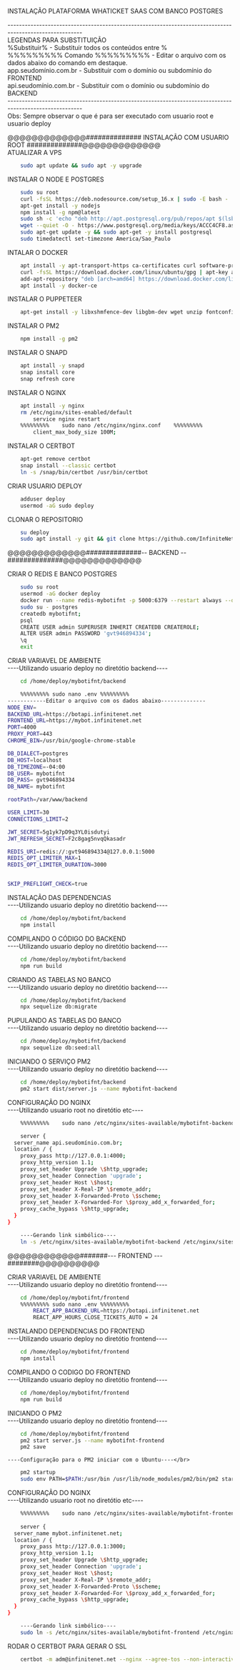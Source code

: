INSTALAÇÃO PLATAFORMA WHATICKET SAAS COM BANCO POSTGRES

--------------------------------------------------------------------------------------------------------</br>
LEGENDAS PARA SUBSTITUIÇÃO</br>
%Substituir% - Substituir todos os conteúdos entre % </br>
%%%%%%%%% Comando %%%%%%%%% - Editar o arquivo com os dados abaixo do comando em destaque.</br>
app.seudomínio.com.br - Substituir com o domínio ou subdomínio do FRONTEND</br>
api.seudomínio.com.br - Substituir com o domínio ou subdomínio do BACKEND</br>
--------------------------------------------------------------------------------------------------------</br>
Obs: Sempre observar o que é para ser executado com usuario root e usuario deploy</br>

@@@@@@@@@@@@@############## INSTALAÇÃO COM USUARIO ROOT ##############@@@@@@@@@@@@@</br>
ATUALIZAR A VPS
```bash
	sudo apt update && sudo apt -y upgrade
```
INSTALAR O NODE E POSTGRES
```bash 
	sudo su root
	curl -fsSL https://deb.nodesource.com/setup_16.x | sudo -E bash -
	apt-get install -y nodejs
	npm install -g npm@latest
	sudo sh -c 'echo "deb http://apt.postgresql.org/pub/repos/apt $(lsb_release -cs)-pgdg main" > /etc/apt/sources.list.d/pgdg.list'
	wget --quiet -O - https://www.postgresql.org/media/keys/ACCC4CF8.asc | sudo apt-key add -
	sudo apt-get update -y && sudo apt-get -y install postgresql
	sudo timedatectl set-timezone America/Sao_Paulo
```
	
INTALAR O DOCKER
```bash	
	apt install -y apt-transport-https ca-certificates curl software-properties-common
	curl -fsSL https://download.docker.com/linux/ubuntu/gpg | apt-key add -
	add-apt-repository "deb [arch=amd64] https://download.docker.com/linux/ubuntu bionic stable"
	apt install -y docker-ce
```
INSTALAR O PUPPETEER
```bash	
	apt-get install -y libxshmfence-dev libgbm-dev wget unzip fontconfig locales gconf-service libasound2   libatk1.0-0 libc6 libcairo2 libcups2 libdbus-1-3  	 libexpat1 libfontconfig1 libgcc1 libgconf-2-4 libgdk-pixbuf2.0-0 libglib2.0-0 libgtk-3-0 libnspr4 libpango-1.0-0 libpangocairo-1.0-0 libstdc++6        libx11-6 	libx11-xcb1 libxcb1 libxcomposite1 libxcursor1 libxdamage1 libxext6 libxfixes3 libxi6 libxrandr2 libxrender1 libxss1 libxtst6 ca-certificates  fonts-liberation 	libappindicator1 libnss3 lsb-release xdg-utils
```
	
INSTALAR O PM2
```bash
	npm install -g pm2
```

INSTALAR O SNAPD
```bash
	apt install -y snapd
	snap install core
	snap refresh core
```

INSTALAR O NGINX</br>
```bash
	apt install -y nginx
	rm /etc/nginx/sites-enabled/default
		service nginx restart
	%%%%%%%%%    sudo nano /etc/nginx/nginx.conf    %%%%%%%%%
		client_max_body_size 100M;
```

INSTALAR O CERTBOT</br>
```bash
	apt-get remove certbot
	snap install --classic certbot
	ln -s /snap/bin/certbot /usr/bin/certbot
```	
	
CRIAR USUARIO DEPLOY</br>
```bash
	adduser deploy
	usermod -aG sudo deploy
```

CLONAR O REPOSITORIO</br>
```bash
	su deploy
	sudo apt install -y git && git clone https://github.com/InfiniteNet/whaticket-saas-typebot.git  /home/deploy/mybotifnt
```
	
@@@@@@@@@@@@@##############-- BACKEND --##############@@@@@@@@@@@@@</br>

CRIAR O REDIS E BANCO POSTGRES</br>
```bash	
	sudo su root
	usermod -aG docker deploy
	docker run --name redis-mybotifnt -p 5000:6379 --restart always --detach redis redis-server --requirepass gvt946894334
	sudo su - postgres
	createdb mybotifnt;
	psql
	CREATE USER admin SUPERUSER INHERIT CREATEDB CREATEROLE;
	ALTER USER admin PASSWORD 'gvt946894334';
	\q
	exit
```	
	
CRIAR VARIAVEL DE AMBIENTE</br>
	----Utilizando usuario deploy no diretótio backend----</br>
```bash	
	cd /home/deploy/mybotifnt/backend
```
```bash	
	%%%%%%%%% sudo nano .env %%%%%%%%%
------------Editar o arquivo com os dados abaixo--------------
NODE_ENV=  
BACKEND_URL=https://botapi.infinitenet.net
FRONTEND_URL=https://mybot.infinitenet.net
PORT=4000  
PROXY_PORT=443
CHROME_BIN=/usr/bin/google-chrome-stable

DB_DIALECT=postgres  
DB_HOST=localhost  
DB_TIMEZONE=-04:00  
DB_USER= mybotifnt 
DB_PASS= gvt946894334
DB_NAME= mybotifnt

rootPath=/var/www/backend

USER_LIMIT=30  
CONNECTIONS_LIMIT=2

JWT_SECRET=5g1yk7pD9q3YL0isdutyi
JWT_REFRESH_SECRET=F2c8gag5nvqQkasadr

REDIS_URI=redis://:gvt946894334@127.0.0.1:5000
REDIS_OPT_LIMITER_MAX=1
REDIS_OPT_LIMITER_DURATION=3000


SKIP_PREFLIGHT_CHECK=true

```
	
INSTALAÇÃO DAS DEPENDENCIAS</br>
	----Utilizando usuario deploy no diretótio backend----</br>
```bash	
	cd /home/deploy/mybotifnt/backend
	npm install
```
COMPILANDO O CÓDIGO DO BACKEND</br>
	----Utilizando usuario deploy no diretótio backend----</br>
```bash	
	cd /home/deploy/mybotifnt/backend
	npm run build
```

CRIANDO AS TABELAS NO BANCO</br>
	----Utilizando usuario deploy no diretótio backend----</br>
```bash	
	cd /home/deploy/mybotifnt/backend
	npx sequelize db:migrate
```

PUPULANDO AS TABELAS DO BANCO</br>
	----Utilizando usuario deploy no diretótio backend----</br>
```bash	
	cd /home/deploy/mybotifnt/backend
	npx sequelize db:seed:all
```	
	
INICIANDO O SERVIÇO PM2</br>
	----Utilizando usuario deploy no diretótio backend----</br>
```bash	
	cd /home/deploy/mybotifnt/backend
	pm2 start dist/server.js --name mybotifnt-backend
```

CONFIGURAÇÃO DO NGINX</br>
	----Utilizando usuario root no diretótio etc----</br>
```bash	
	%%%%%%%%%    sudo nano /etc/nginx/sites-available/mybotifnt-backend    %%%%%%%%% 

	server {
  server_name api.seudomínio.com.br;
  location / {
    proxy_pass http://127.0.0.1:4000;
    proxy_http_version 1.1;
    proxy_set_header Upgrade \$http_upgrade;
    proxy_set_header Connection 'upgrade';
    proxy_set_header Host \$host;
    proxy_set_header X-Real-IP \$remote_addr;
    proxy_set_header X-Forwarded-Proto \$scheme;
    proxy_set_header X-Forwarded-For \$proxy_add_x_forwarded_for;
    proxy_cache_bypass \$http_upgrade;
  }
}
```	
	
```bash	
	----Gerando link simbólico----
	ln -s /etc/nginx/sites-available/mybotifnt-backend /etc/nginx/sites-enabled
```

@@@@@@@@@@@@#######--- FRONTEND ---########@@@@@@@@@@</br>

CRIAR VARIAVEL DE AMBIENTE</br>
	----Utilizando usuario deploy no diretótio frontend----</br>
```bash	
	cd /home/deploy/mybotifnt/frontend	
	%%%%%%%%% sudo nano .env %%%%%%%%%
		REACT_APP_BACKEND_URL=https://botapi.infinitenet.net
		REACT_APP_HOURS_CLOSE_TICKETS_AUTO = 24
```		

INSTALANDO DEPENDENCIAS DO FRONTEND</br>
	----Utilizando usuario deploy no diretótio frontend----</br>
```bash	
	cd /home/deploy/mybotifnt/frontend
	npm install
```
	
COMPILANDO O CODIGO DO FRONTEND</br>
	----Utilizando usuario deploy no diretótio frontend----</br>
```bash	
	cd /home/deploy/mybotifnt/frontend
	npm run build
```

INICIANDO O PM2</br>
	----Utilizando usuario deploy no diretótio frontend----</br>
```bash	
	cd /home/deploy/mybotifnt/frontend
	pm2 start server.js --name mybotifnt-frontend
	pm2 save
```	
	----Configuração para o PM2 iniciar com o Ubuntu----</br>
```bash	
	pm2 startup
	sudo env PATH=$PATH:/usr/bin /usr/lib/node_modules/pm2/bin/pm2 startup systemd -u deploy --hp /home/deploy
```

CONFIGURAÇÃO DO NGINX</br>
	----Utilizando usuario root no diretótio etc----</br>
```bash
	%%%%%%%%%    sudo nano /etc/nginx/sites-available/mybotifnt-frontend    %%%%%%%%%
	
	server {
  server_name mybot.infinitenet.net;
  location / {
    proxy_pass http://127.0.0.1:3000;
    proxy_http_version 1.1;
    proxy_set_header Upgrade \$http_upgrade;
    proxy_set_header Connection 'upgrade';
    proxy_set_header Host \$host;
    proxy_set_header X-Real-IP \$remote_addr;
    proxy_set_header X-Forwarded-Proto \$scheme;
    proxy_set_header X-Forwarded-For \$proxy_add_x_forwarded_for;
    proxy_cache_bypass \$http_upgrade;
  }
}
```	
	
```bash	
	----Gerando link simbólico----
	sudo ln -s /etc/nginx/sites-available/mybotifnt-frontend /etc/nginx/sites-enabled
```

RODAR O CERTBOT PARA GERAR O SSL</br>
```bash
	certbot -m adm@infinitenet.net --nginx --agree-tos --non-interactive --domains mybot.infinitenet.net,botapi.infinitenet.net
```

